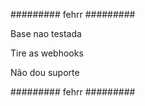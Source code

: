 ######### fehrr #########

Base nao testada

Tire as webhooks 

Não dou suporte

######### fehrr #########
